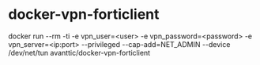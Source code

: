# docker-vpn-forticlient
docker run --rm -ti -e vpn_user=\<user\> -e vpn_password=\<password\> -e vpn_server=\<ip:port\> --privileged --cap-add=NET_ADMIN --device /dev/net/tun avanttic/docker-vpn-forticlient
